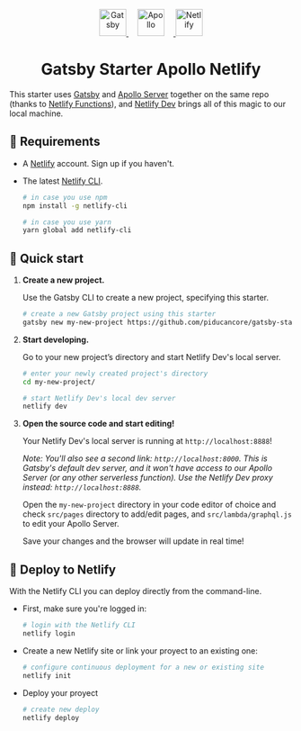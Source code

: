 <p align="center">
  <a href="https://www.gatsbyjs.org">
    <img alt="Gatsby" src="https://www.gatsbyjs.org/monogram.svg" width="48" />
    <img alt="Apollo" src="https://rawgit.com/apollographql/apollo-client/master/docs/source/logo/square.png" width="48"  style="margin-left:16px; margin-right:16px" />
    <img alt="Netlify" src="https://www.netlify.com/img/press/logos/logomark.png" width="48" />
  </a>
</p>
<h1 align="center">
  Gatsby Starter Apollo Netlify
</h1>

This starter uses [Gatsby](https://github.com/gatsbyjs/gatsby) and [Apollo Server](https://github.com/apollographql/apollo-server) together on the same repo (thanks to [Netlify Functions](https://www.netlify.com/docs/functions/)), and [Netlify Dev](https://github.com/netlify/netlify-dev-plugin) brings all of this magic to our local machine.

## 🏁 Requirements

- A [Netlify](https://www.netlify.com) account. Sign up if you haven't.
- The latest [Netlify CLI](https://www.netlify.com/docs/cli/).

  ```sh
  # in case you use npm
  npm install -g netlify-cli

  # in case you use yarn
  yarn global add netlify-cli
  ```

## 🚀 Quick start

1.  **Create a new project.**

    Use the Gatsby CLI to create a new project, specifying this starter.

    ```sh
    # create a new Gatsby project using this starter
    gatsby new my-new-project https://github.com/piducancore/gatsby-starter-apollo-netlify
    ```

1.  **Start developing.**

    Go to your new project’s directory and start Netlify Dev's local server.

    ```sh
    # enter your newly created project's directory
    cd my-new-project/

    # start Netlify Dev's local dev server
    netlify dev
    ```

1.  **Open the source code and start editing!**

    Your Netlify Dev's local server is running at `http://localhost:8888`!

    _Note: You'll also see a second link: `http://localhost:8000`. This is Gatsby's default dev server, and it won't have access to our Apollo Server (or any other serverless function).
    Use the Netlify Dev proxy instead: `http://localhost:8888`._

    Open the `my-new-project` directory in your code editor of choice and check `src/pages` directory to add/edit pages, and `src/lambda/graphql.js` to edit your Apollo Server.

    Save your changes and the browser will update in real time!

## 🚀 Deploy to Netlify

With the Netlify CLI you can deploy directly from the command-line.

- First, make sure you're logged in:
  ```sh
  # login with the Netlify CLI
  netlify login
  ```
- Create a new Netlify site or link your proyect to an existing one:
  ```sh
  # configure continuous deployment for a new or existing site
  netlify init
  ```
- Deploy your proyect
  ```sh
  # create new deploy
  netlify deploy
  ```
